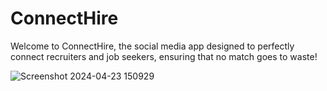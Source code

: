 # ConnectHire

Welcome to ConnectHire, the social media app designed to perfectly connect recruiters and job seekers, ensuring that no match goes to waste!

![Screenshot 2024-04-23 150929](https://github.com/rishavhav/ConnectHire/assets/17833059/80b019fd-dd5a-4c3b-b79d-971e2a7450c7)
